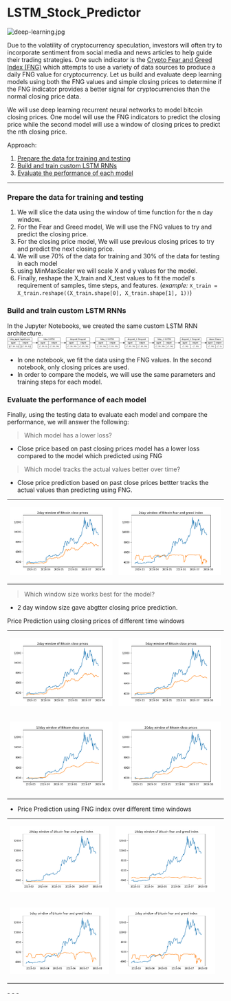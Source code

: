 # LSTM_Stock_Predictor

![deep-learning.jpg](Resources/deep-learning.jpg)

Due to the volatility of cryptocurrency speculation, investors will often try to incorporate sentiment from social media and news articles to help guide their trading strategies. One such indicator is the [Crypto Fear and Greed Index (FNG)](https://alternative.me/crypto/fear-and-greed-index/) which attempts to use a variety of data sources to produce a daily FNG value for cryptocurrency. Let us build and evaluate deep learning models using both the FNG values and simple closing prices to determine if the FNG indicator provides a better signal for cryptocurrencies than the normal closing price data.

We will use deep learning recurrent neural networks to model bitcoin closing prices. One model will use the FNG indicators to predict the closing price while the second model will use a window of closing prices to predict the nth closing price.

Approach:
1. [Prepare the data for training and testing](#prepare-the-data-for-training-and-testing)
2. [Build and train custom LSTM RNNs](#build-and-train-custom-lstm-rnns)
3. [Evaluate the performance of each model](#evaluate-the-performance-of-each-model)

- - -
### Prepare the data for training and testing

1. We will slice the data using the window of time function for the n day window.
2. For the Fear and Greed model, We will use the FNG values to try and predict the closing price. 
3. For the closing price model, We will use previous closing prices to try and predict the next closing price.
4. We will use  70% of the data for training and 30% of the data for testing in each model
5. using MinMaxScaler we will scale X and y values for the model.
6. Finally, reshape the X_train and X_test values to fit the model's requirement of samples, time steps, and features. 
(*example:* `X_train = X_train.reshape((X_train.shape[0], X_train.shape[1], 1))`)

### Build and train custom LSTM RNNs

In the Jupyter Notebooks, we created the same custom LSTM RNN architecture. 
![Model Architecture](Resources/btc.png)

* In one notebook, we fit the data using the FNG values. In the second notebook, only closing prices are used.
* In order to compare the models, we will use the same parameters and training steps for each model. 

### Evaluate the performance of each model

Finally, using the testing data to evaluate each model and compare the performance, we will answer the following:

> Which model has a lower loss?

* Close price based on past closing prices model has a lower loss compared to the model which predicted using FNG
>
> Which model tracks the actual values better over time?
>
* Close price prediction based on past close prices bettter tracks the actual values than predicting using FNG.

<table> <tr><td>

![Prediction using 2day window close prices](Resources/close_2day.png) 

</td><td>


![Prediction using 2day FNG window](Resources/FNG_2.png) 

</td></tr> </table>


> Which window size works best for the model?
* 2 day window size gave abgtter closing price prediction. <br>

Price Prediction using closing prices of different time windows

<table> <tr><td>

![Prediction using 2day window close prices](Resources/close_2day.png) 

</td><td>

![Prediction using 5day window close prices](Resources/close_5day.png) 

</td></tr><tr><td>


![Prediction using 10day window close prices](Resources/close_10day.png)

</td><td>

![Prediction using 20day window close prices](Resources/close_20day.png)

</td></tr> </table>


* Price Prediction using FNG index over different time windows 
<table> <tr><td>

![Prediction using 10day FNG window](Resources/FNG_20.png) 

</td><td>

![Prediction using 20day FNG window](Resources/FNG_10day.png) 

</td><td></tr><tr><td>

![Prediction using 5day FNG window](Resources/FNG_5.png)

</td><td>

![Prediction using 2day FNG window](Resources/FNG_2.png) 

</td></tr> </table>
- - -

